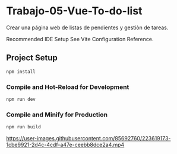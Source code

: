 # Trabajo-05-Vue-To-do-list
Crear una página web de listas de pendientes y gestiòn de tareas.

Recommended IDE Setup
See Vite Configuration Reference.

## Project Setup

```sh
npm install
```

### Compile and Hot-Reload for Development

```sh
npm run dev
```

### Compile and Minify for Production

```sh
npm run build
```


https://user-images.githubusercontent.com/85692760/223619173-1cbe9921-2d4c-4cdf-a47e-ceebb8dce2a4.mp4

